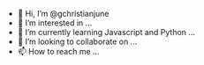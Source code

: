 - 👋 Hi, I’m @gchristianjune
- 👀 I’m interested in ...
- 🌱 I’m currently learning Javascript and Python ...
- 💞️ I’m looking to collaborate on ...
- 📫 How to reach me ...

<!---
gchristianjune/gchristianjune is a ✨ special ✨ repository because its `README.md` (this file) appears on your GitHub profile.
You can click the Preview link to take a look at your changes.
--->
